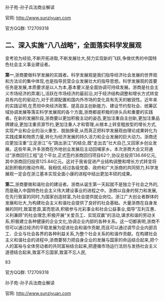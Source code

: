 孙子苑-孙子兵法商业解读

官网: http://www.sunziyuan.com

官方QQ群: 172709318

## 二、深入实施“八八战略”，全面落实科学发展观

变考验为经验,不断开拓进取,不断发展壮大,努力实现新的飞跃,争做优秀的中国特色社会主义事业建设者。

**第一**,浙商要做科学发展的实践者。科学发展观是我们指导经济社会发展的世界观和方法论的集中体现,也是指导民营企业发展壮大的指导思想。科学发展观的首要任务是发展,本质要求是以人为本,基本要义是全面协调可持续发展。浙商是社会主义市场经济的弄潮儿,活跃在市场经济的最前沿,对于经济结构调整和增长方式转变具有内在的驱动力,对于资源配置和国内外市场的变化具有先天的敏锐性。近年来的实践证明,在贯彻中央经济政策、提高自主创新能力、建设节约型社会、统筹区域协调发展等落实科学发展观的各个方面,浙商都是积极的排头兵和重要的实践者。在新的发展阶段,浙商要以更加积极主动的姿态,更加注重自主创新,更加注重品牌建设,更加注重资源节约,更加注重人才和管理,从根本上转变粗放型的增长方式,实现产业和企业的浴火重生、脱胎换骨,从而真正把科学发展观由理论成果转化为实践成果和物质力量,转化为经济发展的持久活力和企业发展的巨大动力。浙商还应更加注重“立足浙江”与“跳出浙江”的结合,既“走出去”壮大自己,又回家乡创业发展。这些年来,许多浙商在外地创业发展后主动回哺家乡。本次浙商大会又将通过“浙商回归工程”这个平台,正式签约浙商回归项目62个,协议总投资136.66亿元,其中浙商回归投资125.84亿元。这对于我省促进产业结构调整和增长方式转变将起到积极的推动作用。我相信,经过各级党委、政府和广大浙商的共同努力,科学发展观一定会在浙江基本实现全面小康的进程中结出更加丰硕的成果。

**第二**,浙商要做和谐社会的建设者。浙商从诞生第一天起就不是独立于社会之外的,而是融入中国特色社会主义伟大建设事业的进程之中。浙商以自身的努力和发展,在先行致富的同时,为国家创造财富,为社会提供就业岗位。浙江广大创业者群体的发展和壮大,为构建社会主义和谐社会提供了良好的社会基础。大量浙商在自身发展的同时,致富思源,富而思进,积极参与光彩事业和社会公益事业,倡导“互利互惠、义利兼顾”的社会理念;积极开展“关爱员工、实现双赢”的活动,谋求和谐的劳动关系;积极建立各种健康的企业文化,协调企业内部的各种关系。这一切都表明,浙商不但可以通过经济的平稳发展为促进社会和谐作贡献,而且可以通过调节企业内部员工、企业与社会各界的各种利益关系,为整个社会关系的和谐作贡献。在构建社会主义和谐社会的进程中,浙商要努力把自身企业的发展与国家的命运结合起来,把个人的富裕与全体劳动者的共同富裕结合起来,把遵循市场运行法则与发扬社会主义道德结合起来,致富不忘国家,致富不忘人民,

83

官方QQ群: 172709318

孙子苑-孙子兵法商业解读

官网: http://www.sunziyuan.com